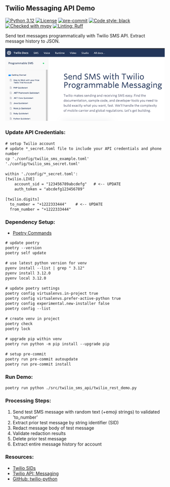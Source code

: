 ## Twilio Messaging API Demo

[![Python 3.12](https://img.shields.io/badge/python-3.12-blue.svg)](https://www.python.org/downloads/release/python-312/)
[![License](https://img.shields.io/badge/license-MIT-blue.svg)](https://opensource.org/licenses/MIT)
[![pre-commit](https://img.shields.io/badge/pre--commit-enabled-blue?logo=pre-commit&logoColor=white)](https://github.com/pre-commit/pre-commit)
[![Code style: black](https://img.shields.io/badge/code%20style-black-000000.svg)](https://github.com/psf/black)
[![Checked with mypy](https://www.mypy-lang.org/static/mypy_badge.svg)](https://mypy-lang.org/)
[![Linting: Ruff](https://img.shields.io/endpoint?url=https://raw.githubusercontent.com/charliermarsh/ruff/main/assets/badge/v2.json)](https://github.com/astral-sh/ruff)

Send text messages programmatically with Twilio SMS API.
Extract message history to JSON.

![image](./img/twilio_sms.png)

### Update API Credentials:
```
# setup Twilio account
# update *_secret.toml file to include your API credentials and phone number
cp './config/twilio_sms_example.toml' './config/twilio_sms_secret.toml'

within './config/*_secret.toml':
[twilio.LIVE]
    account_sid = "123456789abcdefg"   # <-- UPDATE
    auth_token = "abcdefg123456789"

[twilio.digits]
  to_number = "+1222333444"    # <-- UPDATE
  from_number = "+1222333444"
```

### Dependency Setup:
* [Poetry Commands](https://python-poetry.org/docs/cli/)
```
# update poetry
poetry --version
poetry self update

# use latest python version for venv
pyenv install --list | grep " 3.12"
pyenv install 3.12.0
pyenv local 3.12.0

# update poetry settings
poetry config virtualenvs.in-project true
poetry config virtualenvs.prefer-active-python true
poetry config experimental.new-installer false
poetry config --list

# create venv in project
poetry check
poetry lock

# upgrade pip within venv
poetry run python -m pip install --upgrade pip

# setup pre-commit
poetry run pre-commit autoupdate
poetry run pre-commit install
```

### Run Demo:
```
poetry run python ./src/twilio_sms_api/twilio_rest_demo.py
```

### Processing Steps:
1. Send test SMS message with random text (+emoji strings) to validated 'to_number'
2. Extract prior test message by string identifier (SID)
3. Redact message body of test message
4. Validate redaction results
5. Delete prior test message
6. Extract entire message history for account


### Resources:
* [Twilio SIDs](https://www.twilio.com/en-us/blog/programmable-messaging-sids)
* [Twilio API: Messaging](https://www.twilio.com/docs/messaging/api/message-resource)
* [GitHub: twilio-python](https://github.com/twilio/twilio-python)
